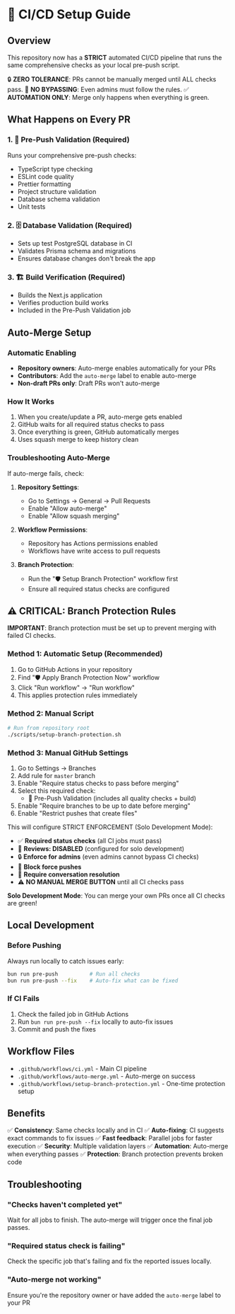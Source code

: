 # 🚀 CI/CD Setup Guide

## Overview

This repository now has a **STRICT** automated CI/CD pipeline that runs the same
comprehensive checks as your local pre-push script.

🔒 **ZERO TOLERANCE**: PRs cannot be manually merged until ALL checks pass. 🚫
**NO BYPASSING**: Even admins must follow the rules. ✅ **AUTOMATION ONLY**:
Merge only happens when everything is green.

## What Happens on Every PR

### 1. 🚀 Pre-Push Validation (Required)

Runs your comprehensive pre-push checks:

- TypeScript type checking
- ESLint code quality
- Prettier formatting
- Project structure validation
- Database schema validation
- Unit tests

### 2. 🗄️ Database Validation (Required)

- Sets up test PostgreSQL database in CI
- Validates Prisma schema and migrations
- Ensures database changes don't break the app

### 3. 🏗️ Build Verification (Required)

- Builds the Next.js application
- Verifies production build works
- Included in the Pre-Push Validation job

## Auto-Merge Setup

### Automatic Enabling

- **Repository owners**: Auto-merge enables automatically for your PRs
- **Contributors**: Add the `auto-merge` label to enable auto-merge
- **Non-draft PRs only**: Draft PRs won't auto-merge

### How It Works

1. When you create/update a PR, auto-merge gets enabled
2. GitHub waits for all required status checks to pass
3. Once everything is green, GitHub automatically merges
4. Uses squash merge to keep history clean

### Troubleshooting Auto-Merge

If auto-merge fails, check:

1. **Repository Settings**:
   - Go to Settings → General → Pull Requests
   - Enable "Allow auto-merge"
   - Enable "Allow squash merging"

2. **Workflow Permissions**:
   - Repository has Actions permissions enabled
   - Workflows have write access to pull requests

3. **Branch Protection**:
   - Run the "🛡️ Setup Branch Protection" workflow first
   - Ensure all required status checks are configured

## ⚠️ CRITICAL: Branch Protection Rules

**IMPORTANT**: Branch protection must be set up to prevent merging with failed
CI checks.

### Method 1: Automatic Setup (Recommended)

1. Go to GitHub Actions in your repository
2. Find "🛡️ Apply Branch Protection Now" workflow
3. Click "Run workflow" → "Run workflow"
4. This applies protection rules immediately

### Method 2: Manual Script

```bash
# Run from repository root
./scripts/setup-branch-protection.sh
```

### Method 3: Manual GitHub Settings

1. Go to Settings → Branches
2. Add rule for `master` branch
3. Enable "Require status checks to pass before merging"
4. Select this required check:
   - 🚀 Pre-Push Validation (includes all quality checks + build)
5. Enable "Require branches to be up to date before merging"
6. Enable "Restrict pushes that create files"

This will configure STRICT ENFORCEMENT (Solo Development Mode):

- ✅ **Required status checks** (all CI jobs must pass)
- 👤 **Reviews: DISABLED** (configured for solo development)
- 🔒 **Enforce for admins** (even admins cannot bypass CI checks)
- 🚫 **Block force pushes**
- 💬 **Require conversation resolution**
- ⚠️ **NO MANUAL MERGE BUTTON** until all CI checks pass

**Solo Development Mode**: You can merge your own PRs once all CI checks are
green!

## Local Development

### Before Pushing

Always run locally to catch issues early:

```bash
bun run pre-push          # Run all checks
bun run pre-push --fix    # Auto-fix what can be fixed
```

### If CI Fails

1. Check the failed job in GitHub Actions
2. Run `bun run pre-push --fix` locally to auto-fix issues
3. Commit and push the fixes

## Workflow Files

- `.github/workflows/ci.yml` - Main CI pipeline
- `.github/workflows/auto-merge.yml` - Auto-merge on success
- `.github/workflows/setup-branch-protection.yml` - One-time protection setup

## Benefits

✅ **Consistency**: Same checks locally and in CI ✅ **Auto-fixing**: CI
suggests exact commands to fix issues ✅ **Fast feedback**: Parallel jobs for
faster execution ✅ **Security**: Multiple validation layers ✅ **Automation**:
Auto-merge when everything passes ✅ **Protection**: Branch protection prevents
broken code

## Troubleshooting

### "Checks haven't completed yet"

Wait for all jobs to finish. The auto-merge will trigger once the final job
passes.

### "Required status check is failing"

Check the specific job that's failing and fix the reported issues locally.

### "Auto-merge not working"

Ensure you're the repository owner or have added the `auto-merge` label to your
PR